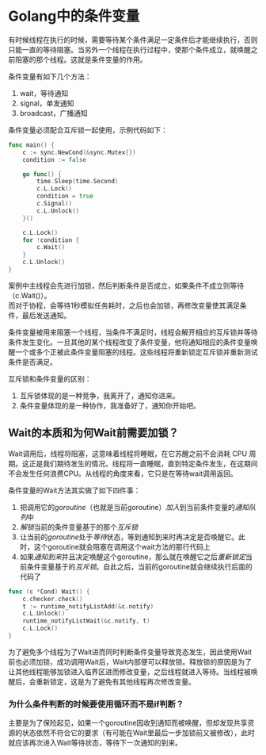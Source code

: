 # Golang中的条件变量
有时候线程在执行的时候，需要等待某个条件满足一定条件后才能继续执行，否则只能一直的等待阻塞。当另外一个线程在执行过程中，使那个条件成立，就唤醒之前阻塞的那个线程。这就是条件变量的作用。

条件变量有如下几个方法：
1. wait，等待通知
2. signal，单发通知
3. broadcast，广播通知

条件变量必须配合互斥锁一起使用，示例代码如下：

```go
func main() {
	c := sync.NewCond(&sync.Mutex{})
	condition := false

	go func() {
		time.Sleep(time.Second)
		c.L.Lock()
		condition = true
		c.Signal()
		c.L.Unlock()
	}()

	c.L.Lock()
	for !condition {
		c.Wait()
	}
	c.L.Unlock()
}
```

案例中主线程会先进行加锁，然后判断条件是否成立，如果条件不成立则等待（c.Wait()）。  
而对于协程，会等待1秒模拟任务耗时，之后也会加锁，再修改变量使其满足条件，最后发送通知。

条件变量被用来阻塞一个线程，当条件不满足时，线程会解开相应的互斥锁并等待条件发生变化。一旦其他的某个线程改变了条件变量，他将通知相应的条件变量唤醒一个或多个正被此条件变量阻塞的线程。这些线程将重新锁定互斥锁并重新测试条件是否满足。

互斥锁和条件变量的区别：
1. 互斥锁体现的是一种竞争，我离开了，通知你进来。
2. 条件变量体现的是一种协作，我准备好了，通知你开始吧。

## Wait的本质和为何Wait前需要加锁？
Wait调用后，线程将阻塞，这意味着线程将睡眠，在它苏醒之前不会消耗 CPU 周期。这正是我们期待发生的情况。线程将一直睡眠，直到特定条件发生，在这期间不会发生任何浪费CPU。从线程的角度来看，它只是在等待wait调用返回。

条件变量的Wait方法其实做了如下四件事：
1. 把调用它的*goroutine*（也就是当前goroutine）*加入*到当前条件变量的*通知队列*中
2. *解锁*当前的条件变量基于的那个*互斥锁*
3. 让当前的*goroutine*处于*等待*状态，等到通知到来时再决定是否唤醒它。此时，这个goroutine就会阻塞在调用这个wait方法的那行代码上
4. 如果*通知到来*并且决定唤醒这个goroutine，那么就在唤醒它之后*重新锁定*当前条件变量基于的*互斥锁*。自此之后，当前的goroutine就会继续执行后面的代码了

```go
func (c *Cond) Wait() {
	c.checker.check()
	t := runtime_notifyListAdd(&c.notify)
	c.L.Unlock()
	runtime_notifyListWait(&c.notify, t)
	c.L.Lock()
}
```

为了避免多个线程为了Wait进而同时判断条件变量导致竞态发生，因此使用Wait前也必须加锁，成功调用Wait后，Wait内部便可以释放锁。释放锁的原因是为了让其他线程能够加锁进入临界区进而修改变量，之后线程就进入等待。当线程被唤醒后，会重新锁定，这是为了避免有其他线程再次修改变量。

### 为什么条件判断的时候要使用循环而不是if判断？
主要是为了保险起见，如果一个goroutine因收到通知而被唤醒，但却发现共享资源的状态依然不符合它的要求（有可能在Wait里最后一步加锁前又被修改），此时就应该再次进入Wait等待状态，等待下一次通知的到来。
